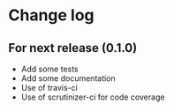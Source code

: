 Change log
==========

For next release (0.1.0)
------------------------

- Add some tests
- Add some documentation
- Use of travis-ci
- Use of scrutinizer-ci for code coverage



